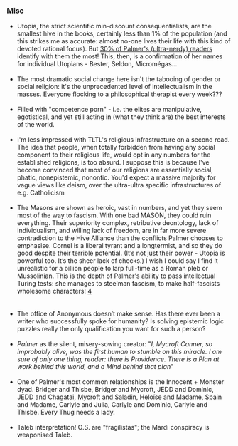 <div class="accordion">
    <h3>Misc</h3>
    <div>
		<ul>
			<li>Utopia, the strict scientific min-discount consequentialists, are the smallest hive in the books, certainly less than 1% of the population (and this strikes me as accurate: almost no-one lives their life with this kind of devoted rational focus). But <a href="{{poll}}">30% of Palmer's (ultra-nerdy) readers</a> identify with them the most! This, then, is a confirmation of her names for individual Utopians - Bester, Seldon, Micromégas...</li><br>
			<!--  -->
			<li>The most dramatic social change here isn't the tabooing of gender or social religion: it's the unprecedented level of intellectualism in the masses. Everyone flocking to a philosophical therapist every week???</li><br>
			<!--  -->
			<li>Filled with "competence porn" - i.e. the elites are manipulative, egotistical, and yet still acting in (what they think are) the best interests of the world.</li><br>
			<!--  -->
			<!--  -->
			<li>I'm less impressed with TLTL's religious infrastructure on a second read. The idea that people, when totally forbidden from having any social component to their religious life, would opt in any numbers for the established religions, is too absurd. I suppose this is because I've become convinced that most of our religions are essentially social, phatic, nonepistemic, nonontic. You'd expect a massive majority for vague views like deism, over the ultra-ultra specific infrastructures of e.g. Catholicism</li><br>
			<!--  -->
			<li>The Masons are shown as heroic, vast in numbers, and yet they seem most of the way to fascism. With one bad MASON, they could ruin everything. Their superiority complex, retributive deontology, lack of individualism, and willing lack of freedom, are in far more severe contradiction to the Hive Alliance than the conflicts Palmer chooses to emphasise. Cornel is a liberal tyrant and a longtermist, and so they do good despite their terrible potential. (It’s not just their power - Utopia is powerful too. It’s the sheer lack of checks.) I wish I could say I find it unrealistic for a billion people to larp full-time as a Roman pleb or Mussolinian. This is the depth of Palmer's ability to pass intellectual Turing tests: she manages to steelman fascism, to make half-fascists wholesome characters! <a href="#fn:4" id="fnref:4">4</a> </li><br>
			<br>
			<!--  -->
			<li>The office of Anonymous doesn’t make sense. Has there ever been a writer who successfully spoke for humanity? Is solving epistemic logic puzzles really the only qualification you want for such a person?</li><br>
			<!--  -->
			<li><i>Palmer</i> as the silent, misery-sowing creator: "<i>I, Mycroft Canner, so improbably alive, was the first human to stumble on this miracle. I am sure of only one thing, reader: there is Providence. There is a Plan at work behind this world, and a Mind behind that plan</i>"</li><br>
			<!--  -->
			<li>One of Palmer's most common relationships is the Innocent + Monster dyad. Bridger and Thisbe, Bridger and Mycroft, JEDD and Dominic, JEDD and Chagatai, Mycroft and Saladin, Heloïse and Madame, Spain and Madame, Carlyle and Julia, Carlyle and Dominic, Carlyle and Thisbe. Every Thug needs a lady.</li><br>
			<!--  -->
			<li>Taleb interpretation! O.S. are "fragilistas"; the Mardi conspiracy is weaponised Taleb. </li><br>
		</ul>
	</div>
</div>